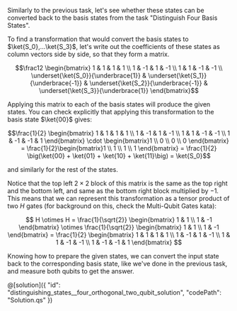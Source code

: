 Similarly to the previous task, let's see whether these states can be converted back to the basis states from the task "Distinguish Four Basis States".

To find a transformation that would convert the basis states to $\ket{S_0},...\ket{S_3}$, let's write out the coefficients of these states as column vectors side by side, so that they form a matrix.

 $$\frac12 \begin{bmatrix} 1 & 1 & 1 & 1 \\ 1 & -1 & 1 & -1 \\ 1 & 1 & -1 & -1 \\
\underset{\ket{S_0}}{\underbrace{1}} & \underset{\ket{S_1}}{\underbrace{-1}} & \underset{\ket{S_2}}{\underbrace{-1}} & \underset{\ket{S_3}}{\underbrace{1}} \end{bmatrix}$$

Applying this matrix to each of the basis states will produce the given states. You can check explicitly that applying this transformation to the basis state $\ket{00}$ gives:

$$\frac{1}{2} \begin{bmatrix} 1 & 1 & 1 & 1 \\ 1 & -1 & 1 & -1 \\ 1 & 1 & -1 & -1 \\ 1 & -1 & -1 & 1 \end{bmatrix} \cdot \begin{bmatrix}1 \\ 0 \\ 0 \\ 0 \end{bmatrix} = 
\frac{1}{2}\begin{bmatrix}1 \\ 1 \\ 1 \\ 1 \end{bmatrix} = 
\frac{1}{2} \big(\ket{00} + \ket{01} + \ket{10} + \ket{11}\big) = \ket{S_0}$$

and similarly for the rest of the states.

Notice that the top left $2\times2$ block of this matrix is the same as the top right and the bottom left, and same as the bottom right block multiplied by $-1$. This means that we can represent this transformation as a tensor product of two $H$ gates (for background on this, check the Multi-Qubit Gates kata):

$$ H \otimes H = 
\frac{1}{\sqrt{2}} \begin{bmatrix} 1 & 1 \\ 1 & -1 \end{bmatrix} \otimes \frac{1}{\sqrt{2}} \begin{bmatrix} 1 & 1 \\ 1 & -1 \end{bmatrix} = 
\frac{1}{2} \begin{bmatrix} 1 & 1 & 1 & 1 \\ 1 & -1 & 1 & -1 \\ 1 & 1 & -1 & -1 \\ 1 & -1 & -1 & 1 \end{bmatrix}  $$

Knowing how to prepare the given states, we can convert the input state back to the corresponding basis state, like we've done in the previous task, and measure both qubits to get the answer.

@[solution]({
    "id": "distinguishing_states__four_orthogonal_two_qubit_solution",
    "codePath": "Solution.qs"
})
